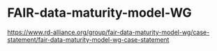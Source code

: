 # FAIR-data-maturity-model-WG
https://www.rd-alliance.org/group/fair-data-maturity-model-wg/case-statement/fair-data-maturity-model-wg-case-statement
